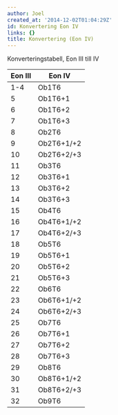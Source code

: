 ```yaml
---
author: Joel
created_at: '2014-12-02T01:04:29Z'
id: Konvertering Eon IV
links: {}
title: Konvertering (Eon IV)
---
```


Konverteringstabell, Eon III till IV

| Eon III | Eon IV     |
|---------|------------|
| 1-4     | Ob1T6      |
| 5       | Ob1T6+1    |
| 6       | Ob1T6+2    |
| 7       | Ob1T6+3    |
| 8       | Ob2T6      |
| 9       | Ob2T6+1/+2 |
| 10      | Ob2T6+2/+3 |
| 11      | Ob3T6      |
| 12      | Ob3T6+1    |
| 13      | Ob3T6+2    |
| 14      | Ob3T6+3    |
| 15      | Ob4T6      |
| 16      | Ob4T6+1/+2 |
| 17      | Ob4T6+2/+3 |
| 18      | Ob5T6      |
| 19      | Ob5T6+1    |
| 20      | Ob5T6+2    |
| 21      | Ob5T6+3    |
| 22      | Ob6T6      |
| 23      | Ob6T6+1/+2 |
| 24      | Ob6T6+2/+3 |
| 25      | Ob7T6      |
| 26      | Ob7T6+1    |
| 27      | Ob7T6+2    |
| 28      | Ob7T6+3    |
| 29      | Ob8T6      |
| 30      | Ob8T6+1/+2 |
| 31      | Ob8T6+2/+3 |
| 32      | Ob9T6      |